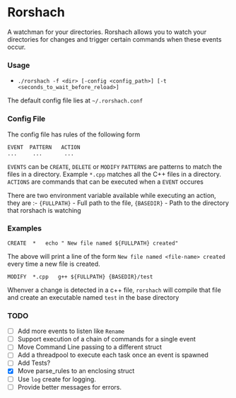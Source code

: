# Rorshach
A watchman for your directories. Rorshach allows you to watch your directories for changes and trigger certain commands when these events occur.

### Usage

* `./rorshach -f <dir> [-config <config_path>] [-t <seconds_to_wait_before_reload>]`

The default config file lies at `~/.rorshach.conf`


### Config File

The config file has rules of the following form

```
EVENT  PATTERN   ACTION
...     ...       ...

```

`EVENTS` can be `CREATE`, `DELETE` or `MODIFY`
`PATTERNS` are patterns to match the files in a directory. Example `*.cpp` matches all the C++ files in a directory.
`ACTIONS` are commands that can be executed when a `EVENT` occures

There are two environment variable available while executing an action, they are :- 
`{FULLPATH}` - Full path to the file,
`{BASEDIR}` - Path to the directory that rorshach is watching

### Examples

```
CREATE  *   echo " New file named ${FULLPATH} created"
```

The above will print a line of the form `New file named <file-name> created` every time a new file is created.


```
MODIFY  *.cpp   g++ ${FULLPATH} {BASEDIR}/test
```

Whenver a change is detected in a c++ file, `rorshach` will compile that file and create an executable named `test` in the base directory


### TODO
- [ ] Add more events to listen like `Rename`
- [ ] Support execution of a chain of commands for a single event
- [ ] Move Command Line passing to a different struct
- [ ] Add a threadpool to execute each task once an event is spawned
- [ ] Add Tests?
- [x] Move parse_rules to an enclosing struct
- [ ] Use `log` create for logging.
- [ ] Provide better messages for errors.
